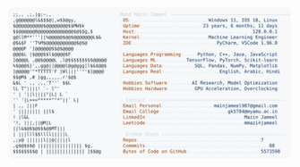 <picture>
  <source srcset="https://raw.githubusercontent.com/mmazinjameel/mmazinjameel/main/dark_mode.svg?v=1747364809" media="(prefers-color-scheme: dark)">
  <img src="https://raw.githubusercontent.com/mmazinjameel/mmazinjameel/main/light_mode.svg?v=1747364809">
</picture>
